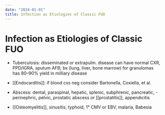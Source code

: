 ```yaml
---
date: "2024-01-01"
title: Infection as Etiologies of Classic FUO
---
```


# Infection as Etiologies of Classic FUO


- Tuberculosis: disseminated or extrapulm. disease can have normal CXR, PPD/IGRA, sputum AFB; bx (lung, liver, bone marrow) for granulomas has 80–90% yield in milliary disease

- [[Endocarditis]]: if blood cxs neg consider Bartonella, Coxiella, et al.

- Abscess: dental, paraspinal, hepatic, splenic, subphrenic, pancreatic, -perinephric, pelvic, prostatic abscess or [[prostatitis]], appendicitis

- [[Osteomyelitis]], sinusitis, typhoid, 1° CMV or EBV, malaria, Babesia
